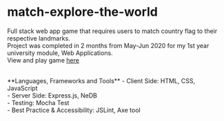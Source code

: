 # match-explore-the-world
Full stack web app game that requires users to match country flag to their respective landmarks. <br>
Project was completed in 2 months from May-Jun 2020 for my 1st year university module, Web Applications. <br>
View and play game [here](https://match-explore-the-world.herokuapp.com/)

 <br>
 **Languages, Frameworks and Tools**
- Client Side: HTML, CSS, JavaScript  <br>
- Server Side: Express.js, NeDB <br>
- Testing: Mocha Test<br>
- Best Practice & Accessibility: JSLint, Axe tool <br>

